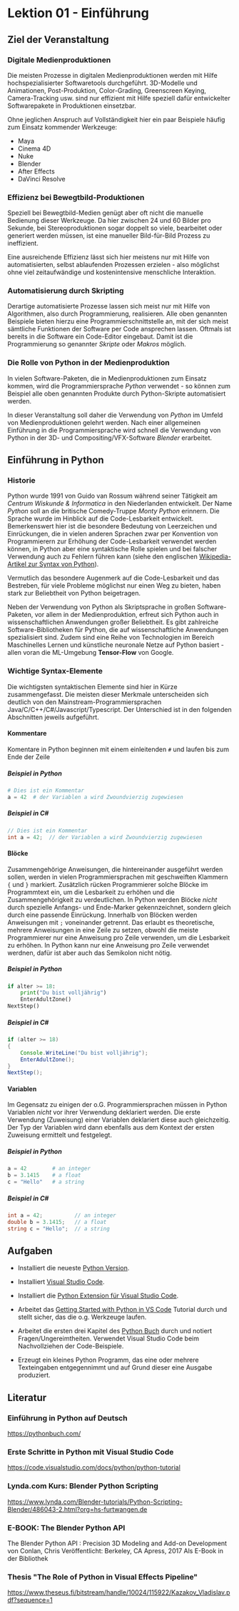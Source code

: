 # Lektion 01 - Einführung

## Ziel der Veranstaltung

### Digitale Medienproduktionen
Die meisten Prozesse in digitalen Medienproduktionen werden mit Hilfe hochspezialisierter Softwaretools durchgeführt. 3D-Modelle und Animationen, Post-Produktion, Color-Grading, Greenscreen Keying, Camera-Tracking usw. sind nur effizient mit Hilfe speziell dafür entwickelter Softwarepakete in Produktionen einsetzbar. 

Ohne jeglichen Anspruch auf Vollständigkeit hier ein paar Beispiele häufig zum Einsatz kommender Werkzeuge:

- Maya
- Cinema 4D
- Nuke
- Blender
- After Effects
- DaVinci Resolve


### Effizienz bei Bewegtbild-Produktionen
Speziell bei Bewegtbild-Medien genügt aber oft nicht die manuelle Bedienung dieser Werkzeuge. Da hier zwischen 24 und 60 Bilder pro Sekunde, bei Stereoproduktionen sogar doppelt so viele, bearbeitet oder generiert werden müssen, ist eine manueller Bild-für-Bild Prozess zu ineffizient.

Eine ausreichende Effizienz lässt sich hier meistens nur mit Hilfe von automatisierten, selbst ablaufenden Prozessen erzielen - also möglichst ohne viel zeitaufwändige und kostenintensive menschliche Interaktion.

### Automatisierung durch Skripting
Derartige automatisierte Prozesse lassen sich meist nur mit Hilfe von Algorithmen, also durch Programmierung, realisieren. Alle oben genannten Beispiele bieten hierzu eine Programmierschnittstelle an, mit der sich meist sämtliche Funktionen der Software per Code ansprechen lassen. Oftmals ist bereits in die Software ein Code-Editor eingebaut. Damit ist die Programmierung so genannter  _Skripte_ oder _Makros_ möglich.


### Die Rolle von Python in der Medienproduktion

In vielen Software-Paketen, die in Medienproduktionen zum Einsatz kommen, wird die Programmiersprache _Python_ verwendet - so können zum Beispiel alle oben genannten Produkte durch Python-Skripte automatisiert werden.

In dieser Veranstaltung soll daher die Verwendung von _Python_ im Umfeld von Medienproduktionen gelehrt werden. Nach einer allgemeinen Einführung in die Programmiersprache wird schnell die Verwendung von Python in der 3D- und Compositing/VFX-Software _Blender_ erarbeitet.

## Einführung in Python

### Historie

Python wurde 1991 von Guido van Rossum während seiner Tätigkeit am _Centrum Wiskunde & Informatica_ in den Niederlanden entwickelt. Der Name _Python_ soll an die britische Comedy-Truppe _Monty Python_ erinnern. Die Sprache wurde im Hinblick auf die Code-Lesbarkeit entwickelt. Bemerkenswert hier ist die besondere Bedeutung von Leerzeichen und Einrückungen, die in vielen anderen Sprachen zwar per Konvention von Programmierern zur Erhöhung der Code-Lesbarkeit verwendet werden können, in Python aber eine syntaktische Rolle spielen und bei falscher Verwendung auch zu Fehlern führen kann (siehe den englischen 
[Wikipedia-Artikel zur Syntax von Python](https://en.wikipedia.org/wiki/Python_syntax_and_semantics#Indentation)).

Vermutlich das besondere Augenmerk auf die Code-Lesbarkeit und das Bestreben, für viele Probleme möglichst nur einen Weg zu bieten, haben stark zur Beliebtheit von Python beigetragen. 

Neben der Verwendung von Python als Skriptsprache in großen Software-Paketen, vor allem in der Medienproduktion, erfreut sich Python auch in wissenschaftlichen Anwendungen großer Beliebtheit. Es gibt zahlreiche Software-Bibliotheken für Python, die auf wissenschaftliche Anwendungen spezialisiert sind. Zudem sind eine Reihe von Technologien im Bereich Maschinelles Lernen und künstliche neuronale Netze auf Python basiert - allen voran die ML-Umgebung **Tensor-Flow** von Google.

### Wichtige Syntax-Elemente

Die wichtigsten syntaktischen Elemente sind hier in Kürze zusammengefasst. Die meisten dieser Merkmale unterscheiden sich deutlich von den Mainstream-Programmiersprachen Java/C/C++/C#/Javascript/Typescript. Der Unterschied ist in den folgenden Abschnitten jeweils aufgeführt.


#### Kommentare

Komentare in Python beginnen mit einem einleitenden `#` und
laufen bis zum Ende der Zeile

##### Beispiel in Python
```Python
# Dies ist ein Kommentar
a = 42  # der Variablen a wird Zwoundvierzig zugewiesen
```

##### Beispiel in C#
```java
// Dies ist ein Kommentar
int a = 42;  // der Variablen a wird Zwoundvierzig zugewiesen
```

#### Blöcke

Zusammengehörige Anweisungen, die hintereinander ausgeführt werden sollen, werden in vielen Programmiersprachen mit geschweiften Klammern `{` und `}` markiert. Zusätzlich rücken Programmierer solche Blöcke im Programmtext ein, um die Lesbarkeit zu erhöhen und die Zusammengehörigkeit zu verdeutlichen. In Python werden Blöcke _nicht_ durch spezielle Anfangs- und Ende-Marker gekennzeichnet, sondern gleich durch eine passende Einrückung. Innerhalb von Blöcken werden Anweisungen mit `;` voneinander getrennt. Das erlaubt es theoretische, mehrere Anweisungen in eine Zeile zu setzen, obwohl die meiste Programmierer nur eine Anweisung pro Zeile verwenden, um die Lesbarkeit zu erhöhen. In Python kann nur eine Anweisung pro Zeile verwendet werdnen, dafür ist aber auch das Semikolon nicht
nötig.

##### Beispiel in Python
```Python
if alter >= 18:
	print("Du bist volljährig")
	EnterAdultZone()
NextStep()
```

##### Beispiel in C#
```java
if (alter >= 18)
{
	Console.WriteLine("Du bist volljährig");
	EnterAdultZone();
}
NextStep();
```

#### Variablen

Im Gegensatz zu einigen der o.G. Programmiersprachen müssen in Python Variablen _nicht_ vor ihrer Verwendung deklariert werden. Die erste Verwendung (Zuweisung) einer Variablen deklariert diese auch gleichzeitig. Der Typ der Variablen wird dann ebenfalls aus dem Kontext der ersten Zuweisung ermittelt und festgelegt.

##### Beispiel in Python
```Python
a = 42        # an integer
b = 3.1415    # a float
c = "Hello"   # a string
```

##### Beispiel in C#
```c#
int a = 42;          // an integer
double b = 3.1415;   // a float
string c = "Hello";  // a string
```

## Aufgaben

- Installiert die neueste [Python Version](https://code.visualstudio.com/docs/python/python-tutorial). 

- Installiert [Visual Studio Code](https://code.visualstudio.com/download).

- Installiert die [Python Extension für Visual Studio Code](https://marketplace.visualstudio.com/items?itemName=ms-python.python).

- Arbeitet das [Getting Started with Python in VS Code](https://code.visualstudio.com/docs/python/python-tutorial) Tutorial durch und stellt sicher,
das die o.g. Werkzeuge laufen.

- Arbeitet die ersten drei Kapitel des [Python Buch](https://pythonbuch.com/) durch und notiert Fragen/Ungereimtheiten. Verwendet Visual Studio Code beim Nachvollziehen der Code-Beispiele.

- Erzeugt ein kleines Python Programm, das eine oder mehrere Texteingaben entgegennimmt und auf Grund dieser eine Ausgabe produziert.

## Literatur

### Einführung in Python auf Deutsch
https://pythonbuch.com/

### Erste Schritte in Python mit Visual Studio Code
https://code.visualstudio.com/docs/python/python-tutorial


### Lynda.com Kurs: Blender Python Scripting

https://www.lynda.com/Blender-tutorials/Python-Scripting-Blender/486043-2.html?org=hs-furtwangen.de


### E-BOOK: The Blender Python API

The Blender Python API : Precision 3D Modeling and Add-on Development 
von Conlan, Chris 
Veröffentlicht: Berkeley, CA Apress, 2017
Als E-Book in der Bibliothek

### Thesis "The Role of Python in Visual Effects Pipeline"

https://www.theseus.fi/bitstream/handle/10024/115922/Kazakov_Vladislav.pdf?sequence=1




